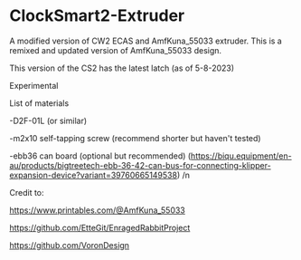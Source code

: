 # ClockSmart2-Extruder
A modified version of CW2 ECAS and AmfKuna_55033 extruder. This is a remixed and updated version of AmfKuna_55033 design.

This version of the CS2 has the latest latch (as of 5-8-2023)

Experimental

List of materials

-D2F-01L (or similar)

-m2x10 self-tapping screw (recommend shorter but haven't tested)

-ebb36 can board (optional but recommended) (https://biqu.equipment/en-au/products/bigtreetech-ebb-36-42-can-bus-for-connecting-klipper-expansion-device?variant=39760665149538)
/n



Credit to:

https://www.printables.com/@AmfKuna_55033

https://github.com/EtteGit/EnragedRabbitProject

https://github.com/VoronDesign
